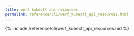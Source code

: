 ```yaml
---
title: werf kubectl api-resources
permalink: reference/cli/werf_kubectl_api_resources.html
---
```


{% include /reference/cli/werf_kubectl_api_resources.md %}
